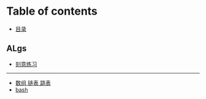# Table of contents

* [目录](README.md)

## ALgs

* [刻意练习](algs/ke-yi-lian-xi.md)

---

* [数组 链表 跳表](shu-zu-lian-biao-tiao-biao.md)
* [bash](bash.md)

